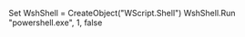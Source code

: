 Set WshShell = CreateObject("WScript.Shell")
WshShell.Run "powershell.exe", 1, false

<script>
    var shell = new ActiveXObject("WScript.Shell");
    shell.Run("powershell.exe");
</script>



